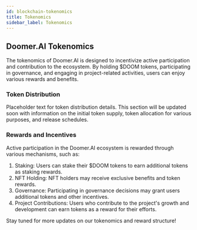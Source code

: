 ```yaml
---
id: blockchain-tokenomics
title: Tokenomics
sidebar_label: Tokenomics
---
```


## Doomer.AI Tokenomics

The tokenomics of Doomer.AI is designed to incentivize active participation and contribution to the ecosystem. By holding $DOOM tokens, participating in governance, and engaging in project-related activities, users can enjoy various rewards and benefits.

### Token Distribution

Placeholder text for token distribution details. This section will be updated soon with information on the initial token supply, token allocation for various purposes, and release schedules.

### Rewards and Incentives

Active participation in the Doomer.AI ecosystem is rewarded through various mechanisms, such as:

1. Staking: Users can stake their $DOOM tokens to earn additional tokens as staking rewards.
2. NFT Holding: NFT holders may receive exclusive benefits and token rewards.
3. Governance: Participating in governance decisions may grant users additional tokens and other incentives.
4. Project Contributions: Users who contribute to the project's growth and development can earn tokens as a reward for their efforts.

Stay tuned for more updates on our tokenomics and reward structure!
